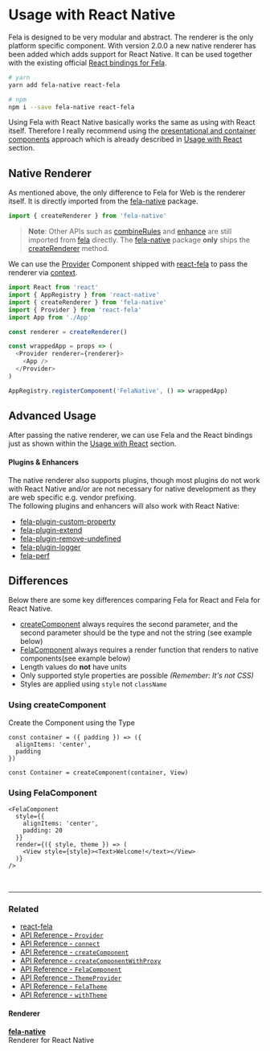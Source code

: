 # Usage with React Native

Fela is designed to be very modular and abstract. The renderer is the only platform specific component. With version 2.0.0 a new native renderer has been added which adds support for React Native. It can be used together with the existing  official [React bindings for Fela](https://github.com/rofrischmann/fela/tree/master/packages/react-fela).

```sh
# yarn
yarn add fela-native react-fela

# npm
npm i --save fela-native react-fela
```

Using Fela with React Native basically works the same as using with React itself. Therefore I really recommend using the [presentational and container components](https://medium.com/@dan_abramov/smart-and-dumb-components-7ca2f9a7c7d0#.67qfcbme5) approach which is already described in [Usage with React](UsageWithReact.md) section.

## Native Renderer
As mentioned above, the only difference to Fela for Web is the renderer itself. It is directly imported from the [fela-native](https://github.com/rofrischmann/fela/tree/master/packages/fela-native) package.

```javascript
import { createRenderer } from 'fela-native'
```

> **Note**: Other APIs such as [combineRules](../api/fela/combineRules.md) and [enhance](../api/bindings/enhance.md) are still imported from [fela](https://github.com/rofrischmann/fela/tree/master/packages/fela) directly. The [fela-native](https://github.com/rofrischmann/fela/tree/master/packages/fela-native)  package **only** ships the [createRenderer](../api/fela/createRenderer.md) method.

We can use the [Provider](../api/bindings/Provider.md) Component shipped with [react-fela](https://github.com/rofrischmann/fela/tree/master/packages/react-fela) to pass the renderer via [context](https://facebook.github.io/react/docs/context.html).

```javascript
import React from 'react'
import { AppRegistry } from 'react-native'
import { createRenderer } from 'fela-native'
import { Provider } from 'react-fela'
import App from './App'

const renderer = createRenderer()

const wrappedApp = props => (
  <Provider renderer={renderer}>
    <App />
  </Provider>
)

AppRegistry.registerComponent('FelaNative', () => wrappedApp)
```

## Advanced Usage
After passing the native renderer, we can use Fela and the React bindings just as shown within the [Usage with React](UsageWithReact.md) section.

#### Plugins & Enhancers
The native renderer also supports plugins, though most plugins do not work with React Native and/or are not necessary for native development as they are web specific e.g. vendor prefixing.<br>
The following plugins and enhancers will also work with React Native:

* [fela-plugin-custom-property](https://github.com/rofrischmann/fela/tree/master/packages/fela-plugin-custom-property)
* [fela-plugin-extend](https://github.com/rofrischmann/fela/tree/master/packages/fela-plugin-extend)
* [fela-plugin-remove-undefined](https://github.com/rofrischmann/fela/tree/master/packages/fela-plugin-remove-undefined)
* [fela-plugin-logger](https://github.com/rofrischmann/fela/tree/master/packages/fela-plugin-logger)
* [fela-perf](https://github.com/rofrischmann/fela/tree/master/packages/fela-perf)

## Differences
Below there are some key differences comparing Fela for React and Fela for React Native.

* [createComponent](../api/bindings/createComponent.md) always requires the second parameter, and the second parameter should be the type and not the string (see example below)
* [FelaComponent](../api/bindings/FelaComponent.md) always requires a render function that renders to native components(see example below)
* Length values do **not** have units
* Only supported style properties are possible *(Remember: It's not CSS)*
* Styles are applied using `style` not `className`

### Using createComponent

Create the Component using the Type

```
const container = ({ padding }) => ({
  alignItems: 'center',
  padding
})

const Container = createComponent(container, View)
```

### Using FelaComponent

```
<FelaComponent 
  style={{
    alignItems: 'center',
    padding: 20
  }} 
  render={({ style, theme }) => (
    <View style={style}><Text>Welcome!</text></View>
  )}
/>
```



<br>

---

### Related
* [react-fela](https://github.com/rofrischmann/fela/tree/master/packages/react-fela)
* [API Reference - `Provider`](../api/bindings/Provider.md)
* [API Reference - `connect`](../api/bindings/connect.md)
* [API Reference - `createComponent`](../api/bindings/createComponent.md)
* [API Reference - `createComponentWithProxy`](../api/bindings/createComponentWithProxy.md)
* [API Reference - `FelaComponent`](../api/bindings/FelaComponent.md)
* [API Reference - `ThemeProvider`](../api/bindings/ThemeProvider.md)
* [API Reference - `FelaTheme`](../api/bindings/FelaTheme.md)
* [API Reference - `withTheme`](../api/bindings/withTheme.md)

#### Renderer
**[fela-native](https://github.com/rofrischmann/fela/tree/master/packages/fela-native)**<br>
Renderer for React Native
